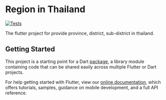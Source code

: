 # Region in Thailand

[![Tests](https://github.com/skwcrd/thai_region/actions/workflows/ci.yml/badge.svg)](https://github.com/skwcrd/thai_region/actions/workflows/ci.yml)

The flutter project for provide province, district, sub-district in thailand.

## Getting Started

This project is a starting point for a Dart [package](https://flutter.dev/developing-packages/), a library module containing code that can be shared easily across multiple Flutter or Dart projects.

For help getting started with Flutter, view our [online documentation](https://flutter.dev/docs), which offers tutorials, samples, guidance on mobile development, and a full API reference.
